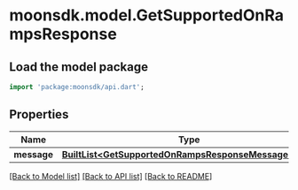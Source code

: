 # moonsdk.model.GetSupportedOnRampsResponse

## Load the model package
```dart
import 'package:moonsdk/api.dart';
```

## Properties
Name | Type | Description | Notes
------------ | ------------- | ------------- | -------------
**message** | [**BuiltList&lt;GetSupportedOnRampsResponseMessageInner&gt;**](GetSupportedOnRampsResponseMessageInner.md) |  | 

[[Back to Model list]](../README.md#documentation-for-models) [[Back to API list]](../README.md#documentation-for-api-endpoints) [[Back to README]](../README.md)


